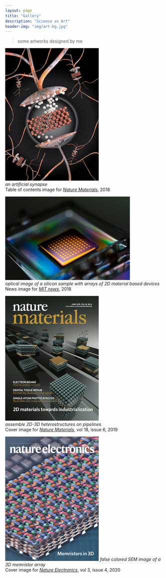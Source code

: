 ```yaml
---
layout: page
title: "Gallery"
description: "Science as Art"
header-img: "img/art-bg.jpg"
---
```


> some artworks designed by me

![Nature Materials TOC 2018](img/natmat-epiram.jpg)  
*an artificial synapse*  
Table of contents image for [*Nature Materials*](https://www.nature.com/articles/s41563-017-0001-5), 2018  

![MIT News Image 2018](img/MIT-news-split.jpg)  
*optical image of a silicon sample with arrays of 2D material based devices*  
News image for [*MIT news*](http://news.mit.edu/2018/researchers-quickly-harvest-single-atom-materials-1011), 2018  

![Nature Materials Cover 2019](img/natmat-2dcover-2019.png)  
*assemble 2D-3D heterostructures on pipelines*  
Cover image for [*Nature Materials*](https://www.nature.com/nmat/volumes/18/issues/6), vol 18, issue 6, 2019   

![Nature Electronics Cover 2020](img/ne-3dcnn-2020.png)
*false colored SEM image of a 3D memristor array*  
Cover image for [*Nature Electronics*](https://www.nature.com/natelectron/volumes/3/issues/4), vol 3, issue 4, 2020

